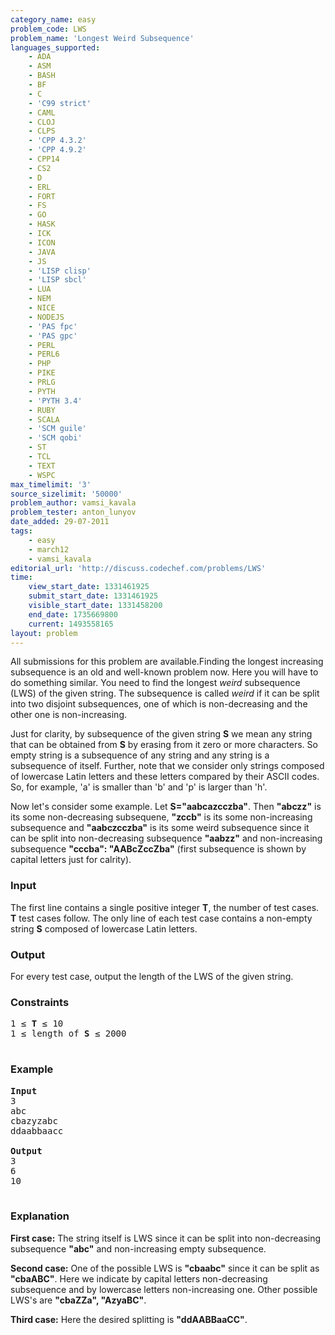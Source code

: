 ```yaml
---
category_name: easy
problem_code: LWS
problem_name: 'Longest Weird Subsequence'
languages_supported:
    - ADA
    - ASM
    - BASH
    - BF
    - C
    - 'C99 strict'
    - CAML
    - CLOJ
    - CLPS
    - 'CPP 4.3.2'
    - 'CPP 4.9.2'
    - CPP14
    - CS2
    - D
    - ERL
    - FORT
    - FS
    - GO
    - HASK
    - ICK
    - ICON
    - JAVA
    - JS
    - 'LISP clisp'
    - 'LISP sbcl'
    - LUA
    - NEM
    - NICE
    - NODEJS
    - 'PAS fpc'
    - 'PAS gpc'
    - PERL
    - PERL6
    - PHP
    - PIKE
    - PRLG
    - PYTH
    - 'PYTH 3.4'
    - RUBY
    - SCALA
    - 'SCM guile'
    - 'SCM qobi'
    - ST
    - TCL
    - TEXT
    - WSPC
max_timelimit: '3'
source_sizelimit: '50000'
problem_author: vamsi_kavala
problem_tester: anton_lunyov
date_added: 29-07-2011
tags:
    - easy
    - march12
    - vamsi_kavala
editorial_url: 'http://discuss.codechef.com/problems/LWS'
time:
    view_start_date: 1331461925
    submit_start_date: 1331461925
    visible_start_date: 1331458200
    end_date: 1735669800
    current: 1493558165
layout: problem
---
```

All submissions for this problem are available.Finding the longest increasing subsequence is an old and well-known problem now. Here you will have to do something similar. You need to find the longest *weird* subsequence (LWS) of the given string. The subsequence is called *weird* if it can be split into two disjoint subsequences, one of which is non-decreasing and the other one is non-increasing.

Just for clarity, by subsequence of the given string **S** we mean any string that can be obtained from **S** by erasing from it zero or more characters. So empty string is a subsequence of any string and any string is a subsequence of itself. Further, note that we consider only strings composed of lowercase Latin letters and these letters compared by their ASCII codes. So, for example, 'a' is smaller than 'b' and 'p' is larger than 'h'.

Now let's consider some example. Let **S="aabcazcczba"**. Then **"abczz"** is its some non-decreasing subsequene, **"zccb"** is its some non-increasing subsequence and **"aabczcczba"** is its some weird subsequence since it can be split into non-decreasing subsequence **"aabzz"** and non-increasing subsequence **"cccba": "AABcZccZba"** (first subsequence is shown by capital letters just for calrity).

### Input

The first line contains a single positive integer **T**, the number of test cases. **T** test cases follow. The only line of each test case contains a non-empty string **S** composed of lowercase Latin letters.

### Output

For every test case, output the length of the LWS of the given string.

### Constraints

<pre>
1 ≤ <b>T</b> ≤ 10
1 ≤ length of <b>S</b> ≤ 2000

</pre>
### Example

<pre>
<b>Input</b>
3
abc
cbazyzabc
ddaabbaacc

<b>Output</b>
3
6
10

</pre>
### Explanation

**First case:** The string itself is LWS since it can be split into non-decreasing subsequence **"abc"** and non-increasing empty subsequence.

**Second case:** One of the possible LWS is **"cbaabc"** since it can be split as **"cbaABC"**. Here we indicate by capital letters non-decreasing subsequence and by lowercase letters non-increasing one. Other possible LWS's are **"cbaZZa", "AzyaBC"**.

**Third case:** Here the desired splitting is **"ddAABBaaCC"**.

